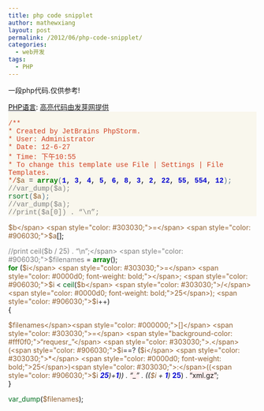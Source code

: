 ```yaml
---
title: php code snipplet
author: mathewxiang
layout: post
permalink: /2012/06/php-code-snipplet/
categories:
  - web开发
tags:
  - PHP
---
```

一段php代码.仅供参考!<!--more-->

<div style="background: #fdfdfd; color: black;">
  <span style="text-decoration: underline;">PHP语言</span>: <a href="http://fayaa.com/code/">高亮代码由发芽网提供</a>
</div>

<div class="source" style="font-family: '[object HTMLOptionElement]', Consolas, 'Lucida Console', 'Courier New'; color: #000000; background-color: #f9f7ed;">
  <span style="color: #507090;"><?php</span><br /> <span style="color: #d04020;">/**</span><br /> <span style="color: #d04020;"> * Created by JetBrains PhpStorm.</span><br /> <span style="color: #d04020;"> * User: Administrator</span><br /> <span style="color: #d04020;"> * Date: 12-6-27</span><br /> <span style="color: #d04020;"> * Time: 下午10:55</span><br /> <span style="color: #d04020;"> * To change this template use File | Settings | File Templates.</span><br /> <span style="color: #d04020;"> */</span><span style="color: #906030;">$a</span> <span style="color: #303030;">=</span> <span style="color: #008000; font-weight: bold;">array</span>(<span style="color: #0000d0; font-weight: bold;">1</span><span style="color: #000000;">,</span> <span style="color: #0000d0; font-weight: bold;">3</span><span style="color: #000000;">,</span> <span style="color: #0000d0; font-weight: bold;">4</span><span style="color: #000000;">,</span> <span style="color: #0000d0; font-weight: bold;">5</span><span style="color: #000000;">,</span> <span style="color: #0000d0; font-weight: bold;">6</span><span style="color: #000000;">,</span> <span style="color: #0000d0; font-weight: bold;">8</span><span style="color: #000000;">,</span> <span style="color: #0000d0; font-weight: bold;">3</span><span style="color: #000000;">,</span> <span style="color: #0000d0; font-weight: bold;">2</span><span style="color: #000000;">,</span> <span style="color: #0000d0; font-weight: bold;">22</span><span style="color: #000000;">,</span> <span style="color: #0000d0; font-weight: bold;">55</span><span style="color: #000000;">,</span> <span style="color: #0000d0; font-weight: bold;">554</span><span style="color: #000000;">,</span> <span style="color: #0000d0; font-weight: bold;">12</span>);<br /> <span style="color: #808080;">//var_dump($a);</span><br /> <span style="color: #007020;">rsort</span>(<span style="color: #906030;">$a</span>);<br /> <span style="color: #808080;">//var_dump($a);</span><br /> <span style="color: #808080;">//print($a[0]) . “\n”;</span>
</div>

<span style="color: #906030;">$b</span> <span style="color: #303030;">=</span> <span style="color: #906030;">$a</span><span style="color: #000000;">[</span><span style="color: #0000d0; font-weight: bold;"></span><span style="color: #000000;">];</span>

<span style="color: #808080;">//print ceil($b / 25) . “\n”;</span>  
<span style="color: #906030;">$filenames</span> <span style="color: #303030;">=</span> <span style="color: #008000; font-weight: bold;">array</span>();  
<span style="color: #008000; font-weight: bold;">for</span> (<span style="color: #906030;">$i</span> <span style="color: #303030;">=</span> <span style="color: #0000d0; font-weight: bold;"></span>; <span style="color: #906030;">$i</span> <span style="color: #303030;"><</span> <span style="color: #007020;">ceil</span>(<span style="color: #906030;">$b</span> <span style="color: #303030;">/</span> <span style="color: #0000d0; font-weight: bold;">25</span>); <span style="color: #906030;">$i</span><span style="color: #303030;">++</span>)  
<span style="color: #000000;">{</span>

<span style="color: #906030;">$filenames</span><span style="color: #000000;">[]</span> <span style="color: #303030;">=</span> <span style="background-color: #fff0f0;">“requesr_”</span> <span style="color: #303030;">.</span>(<span style="color: #906030;">$i</span><span style="color: #303030;">==</span><span style="color: #0000d0; font-weight: bold;"></span><span style="color: #303030;">?</span> (<span style="color: #906030;">$i</span> <span style="color: #303030;">*</span> <span style="color: #0000d0; font-weight: bold;">25</span>)<span style="color: #303030;">:</span>((<span style="color: #906030;">$i</span> <span style="color: #303030;">*</span> <span style="color: #0000d0; font-weight: bold;">25</span>)<span style="color: #303030;">+</span><span style="color: #0000d0; font-weight: bold;">1</span>)) <span style="color: #303030;">.</span> <span style="background-color: #fff0f0;">“_”</span> <span style="color: #303030;">.</span> ((<span style="color: #906030;">$i</span> <span style="color: #303030;">+</span> <span style="color: #0000d0; font-weight: bold;">1</span>) <span style="color: #303030;">*</span> <span style="color: #0000d0; font-weight: bold;">25</span>) <span style="color: #303030;">.</span> <span style="background-color: #fff0f0;">“xml.gz”</span>;  
<span style="color: #000000;">}</span>

<span style="color: #007020;">var_dump</span>(<span style="color: #906030;">$filenames</span>);